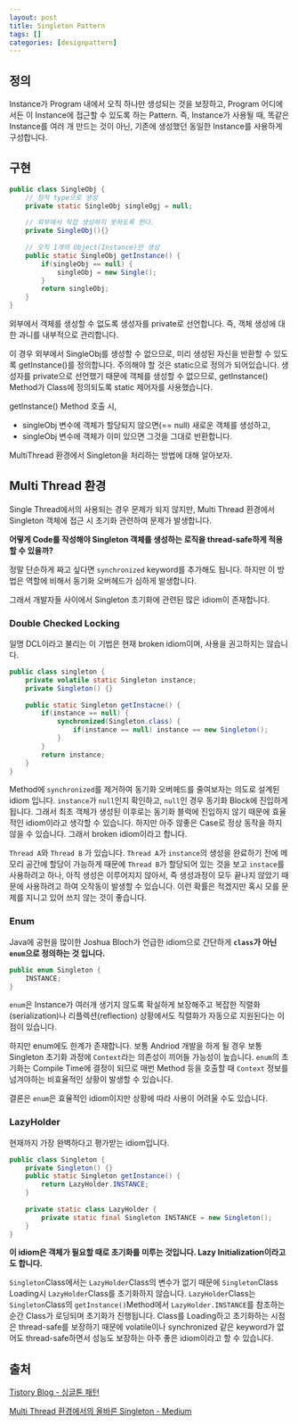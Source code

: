 ```yaml
---
layout: post
title: Singleton Pattern
tags: []
categories: [designpattern]
---
```


## 정의

Instance가 Program 내에서 오직 하나만 생성되는 것을 보장하고, Program 어디에서든 이 Instance에 접근할 수 있도록 하는 Pattern. 즉, Instance가 사용될 때, 똑같은 Instance를 여러 개 만드는 것이 아닌, 기존에 생성했던 동일한 Instance를 사용하게 구성합니다.

## 구현

``` java
public class SingleObj {
    // 정적 type으로 생성
    private static SingleObj singleOgj = null;
    
    // 외부에서 직접 생성하지 못하도록 한다.
    private SingleObj(){}
    
    // 오직 1개의 Object(Instance)만 생성
    public static SingleObj getInstance() {
        if(singleObj == null) {
            singleObj = new Single();
        }
        return singleObj;
    }
}
```

외부에서 객체를 생성할 수 없도록 생성자를 private로 선언합니다. 즉, 객체 생성에 대한 과니를 내부적으로 관리합니다.

이 경우 외부에서 SingleObj를 생성할 수 없으므로, 미리 생성된 자신을 반환할 수 있도록 getInstance()를 정의합니다. 주의해야 할 것은 static으로 정의가 되어있습니다. 생성자를 private으로 선언했기 때문에 객체를 생성할 수 없으므로, getInstance() Method가 Class에 정의되도록 static 제어자를 사용했습니다.

getInstance() Method 호출 시,

* singleObj 변수에 객체가 할당되지 않으면(== null) 새로운 객체를 생성하고,
* singleObj 변수에 객체가 이미 있으면 그것을 그대로 반환합니다.

MultiThread 환경에서 Singleton을 처리하는 방법에 대해 알아보자.

## Multi Thread 환경

Single Thread에서의 사용되는 경우 문제가 되지 않지만, Multi Thread 환경에서 Singleton 객체에 접근 시 초기화 관련하여 문제가 발생합니다.

**어떻게 Code를 작성해야 Singleton 객체를 생성하는 로직을 thread-safe하게 적용할 수 있을까?**

정말 단순하게 짜고 싶다면 `synchronized` keyword를 추가해도 됩니다. 하지만 이 방법은 역할에 비해서 동기화 오버헤드가 심하게 발생합니다.

그래서 개발자들 사이에서 Singleton 초기화에 관련된 많은 idiom이 존재합니다.

### Double Checked Locking

일명 DCL이라고 불리는 이 기법은 현재 broken idiom이며, 사용을 권고하지는 않습니다.

``` java
public class singleton {
    private volatile static Singleton instance;
    private Singleton() {}
    
    public static Singleton getInstacne() {
        if(instance == null) {
            synchronized(Singleton.class) {
                if(instance == null) instance == new Singleton();
            }
        }
        return instance;
    }
}
```

Method에 `synchronized`를 제거하여 동기화 오버헤드를 줄여보자는 의도로 설계된 idiom 입니다. `instance`가 `null`인지 확인하고, `null`인 경우 동기화 Block에 진입하게 됩니다. 그래서 최초 객체가 생성된 이후로는 동기화 블럭에 진입하지 않기 때문에 효율적인 idiom이라고  생각할 수 있습니다. 하지만 아주 않좋은 Case로 정상 동작을 하지 않을 수 있습니다. 그래서 broken idiom이라고 합니다.

`Thread A`와 `Thread B` 가 있습니다. `Thread A`가 `instance`의 생성을 완료하기 전에 메모리 공간에 할당이 가능하게 때문에 `Thread B`가 할당되어 있는 것을 보고 `instace`를 사용하려고 하나, 아직 생성은 이루어지지 않아서, 즉 생성과정이 모두 끝나지 않았기 때문에 사용하려고 하여 오작동이 발생할 수 있습니다. 이런 확률은 적겠지만 혹시 모를 문제를 지니고 있어 쓰지 않는 것이 좋습니다.

### Enum

Java에 공헌을 많이한 Joshua Bloch가 언급한 idiom으로 간단하게 **`class`가 아닌 `enum`으로 정의하는 것 입니다.**

``` java
public enum Singleton {
    INSTANCE;
}
```

`enum`은 Instance가 여러개 생기지 않도록 확실하게 보장해주고 복잡한 직렬화(serialization)나 리플렉션(reflection) 상황에서도 직렬화가 자동으로 지원된다는 이점이 있습니다.

하지만 enum에도 한계가 존재합니다. 보통 Andriod 개발을 하게 될 경우 보통 Singleton 초기화 과정에 `Context`라는 의존성이 끼어들 가능성이 높습니다. `enum`의 초기화는 Compile Time에 결정이 되므로 매번 Method 등을 호출할 때 `Context` 정보를 넘겨야하는 비효율적인 상황이 발생할 수 있습니다. 

결론은 `enum`은 효율적인 idiom이지만 상황에 따라 사용이 어려울 수도 있습니다.

### LazyHolder

현재까지 가장 완벽하다고 평가받는 idiom입니다.

```java
public class Singleton {
    private Singleton() {}
    public static Singleton getInstance() {
        return LazyHolder.INSTANCE;
    }
    
    private static class LazyHolder {
        private static final Singleton INSTANCE = new Singleton();
    }
}
```

**이 idiom은 객체가 필요할 때로 초기화를 미루는 것입니다. Lazy Initialization이라고도 합니다.**

`Singleton`Class에서는 `LazyHolder`Class의 변수가 없기 때문에 `Singleton`Class Loading시 `LazyHolder`Class를 초기화하지 않습니다. `LazyHolder`Class는 `Singleton`Class의 `getInstance()`Method에서 `LazyHolder.INSTANCE`를 참조하는 순간 Class가 로딩되며 초기화가 진행됩니다. Class를 Loading하고 초기화하는 시점은 thread-safe를 보장하기 때문에 volatile이나 synchronized 같은 keyword가 없어도 thread-safe하면서 성능도 보장하는 아주 좋은 idiom이라고 할 수 있습니다.

## 출처

[Tistory Blog - 싱글톤 패턴](https://victorydntmd.tistory.com/293?category=719467)

[Multi Thread 환경에서의 올바른 Singleton - Medium](https://medium.com/@joongwon/multi-thread-환경에서의-올바른-singleton-578d9511fd42)